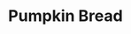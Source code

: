 ---
layout: product
title: Pumpkin Bread
slug: halloween-pumpkin-bread
product_ref: halloween-pumpkin-bread
---